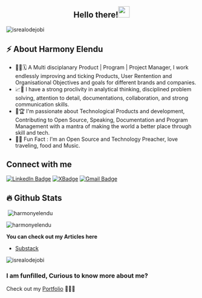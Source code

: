 <h2 align="center">Hello there!<img src = "https://raw.githubusercontent.com/MartinHeinz/MartinHeinz/master/wave.gif" width = 30px></h2>


<!-- Profile Views -->

<p align="left">
  <img src="https://komarev.com/ghpvc/?username=harmonyelendu&label=Profile%20views&color=0e75b6&style=flat" alt="isrealodejobi" />
</p>

<!-- Profile Views: END -->

<!-- About me section -->

<h2>⚡️ About Harmony Elendu</h2>

<ul>
  
  <li>👨‍💻🗓 A Multi disciplanary Product | Program | Project Manager, I work endlessly improving and ticking Products, User Rentention and Organisational Objectives and goals for different brands and companies.</li>
  
  <li>📈🚀 I have a strong proclivity in analytical thinking, disciplined problem solving, attention to detail, documentations, collaboration, and strong communication skills.</a>
  
  <li>🥂🏆 I'm passionate about Technological Products and development, Contributing to Open Source, Speaking, Documentation and Program Management with a mantra of making the world a better place through skill and tech.</li>
  
  <li>🎉🌱 Fun Fact : I'm an Open Source and Technology Preacher, love traveling, food and Music.
</ul>

<!-- About me section: END -->

<!-- Conecct section -->

<h2>Connect with me</h3>
    <p>
        <a href="https://www.linkedin.com/in/harmonyelendu/"><img src="https://img.shields.io/badge/-LinkedIn%20-blue?style=plastic&amp;labelColor=blue&amp;logo=LinkedIn&amp;link=www.linkedin.com/in/harmonyelendu" alt="LinkedIn Badge"></a> 
       <a href="https://twitter.com/ogaharmony"><img src="https://img.shields.io/badge/-Twitter(X)-informational?style=plastic&amp;labelColor=informational&amp;logo=X&amp;link=https://twitter.com/Dev_180Memes" alt="XBadge"></a>
        <a href="mailto:elenduharmony@gmail.com"><img src="https://img.shields.io/badge/-Mail-fff?style=plastic&amp;labelColor=fff&amp;logo=Gmail&amp;link=mailto:elenduharmony@gmail.com" alt="Gmail Badge"></a>
   </p>
   
 <!-- Conecct section: END -->

## :fire: Github Stats

<p>&nbsp;<img align="center" src="https://github-readme-stats.vercel.app/api?username=harmonyelendu&show_icons=true&locale=en&theme=tokyonight" alt="harmonyelendu" /></p>

<p><img align="center" src="https://github-readme-streak-stats.herokuapp.com/?user=harmonyelendu&&theme=tokyonight" alt="harmonyelendu" /></p>

**You can check out my Articles here**
- [Substack](https://substack.com/@harmonyelendu)

<p align="left">
  <img src="https://komarev.com/ghpvc/?username=harmonyelendu&label=Profile%20views&color=0e75b6&style=flat" alt="isrealodejobi" />
</p>

### I am funfilled, Curious to know more about me?
Check out my [Portfolio](https://harmonyelendu.framer.website/) 📜👌🏽


